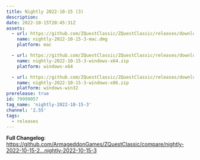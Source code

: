 ```yaml
---
title: Nightly 2022-10-15 (3)
description: 
date: 2022-10-15T20:45:31Z
assets: 
  - url: https://github.com/ZQuestClassic/ZQuestClassic/releases/download/nightly-2022-10-15-3/nightly-2022-10-15-3-mac.dmg
    name: nightly-2022-10-15-3-mac.dmg
    platform: mac

  - url: https://github.com/ZQuestClassic/ZQuestClassic/releases/download/nightly-2022-10-15-3/nightly-2022-10-15-3-windows-x64.zip
    name: nightly-2022-10-15-3-windows-x64.zip
    platform: windows-x64

  - url: https://github.com/ZQuestClassic/ZQuestClassic/releases/download/nightly-2022-10-15-3/nightly-2022-10-15-3-windows-x86.zip
    name: nightly-2022-10-15-3-windows-x86.zip
    platform: windows-win32
prerelease: true
id: 79999057
tag_name: 'nightly-2022-10-15-3'
channel: '2.55'
tags:
  - releases
---
```


**Full Changelog**: https://github.com/ArmageddonGames/ZQuestClassic/compare/nightly-2022-10-15-2...nightly-2022-10-15-3

